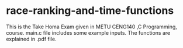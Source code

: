 # race-ranking-and-time-functions
This is the Take Homa Exam given in METU CENG140 ,C Programming, course.
main.c file includes some example inputs.
The functions are explained in .pdf file.
